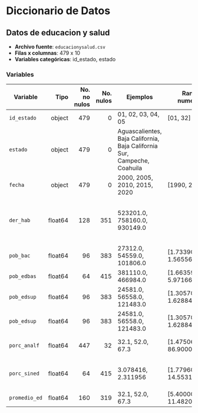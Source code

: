 # Diccionario de Datos

## Datos de educacion y salud

- **Archivo fuente**: `educacionysalud.csv`
- **Filas x columnas**: 479 x 10
- **Variables categóricas**: id_estado, estado

### Variables

| Variable | Tipo | No. no nulos | No. nulos | Ejemplos | Rango numérico | Valores posibles | Descripción (inferida) | Unidades (inferidas) |
|---|---:|---:|---:|---|---|---|---|---|
| `id_estado` | object | 479 | 0 | 01, 02, 03, 04, 05 | [01, 32] |  | Identificador de entidad/estado |  |
| `estado` | object | 479 | 0 | Aguascalientes, Baja California, Baja California Sur, Campeche, Coahuila |  |  | Identificador de entidad/estado |  |
| `fecha` | object | 479 | 0 | 2000, 2005, 2010, 2015, 2020 | [1990, 2020] |  | Año de medición |  |
| `der_hab` | float64 | 128 | 351 | 523201.0, 758160.0, 930149.0 |  |  | Número de derechohabientes registrados en todos los servicios de salud |  |
| `pob_bac` | float64 | 96 | 383 | 27312.0, 54559.0, 101806.0 | [1.733900e+04, 1.565560e+06] |  | Población con estudios de bachillerato|  |
| `pob_edbas` | float64 | 64 | 415 | 381110.0, 466984.0 | [1.663590e+05, 	5.971664e+06] |  | Población con educación básica|  |
| `pob_edsup` | float64 | 96 | 383 | 24581.0, 56558.0, 121483.0 | [1.305700e+04, 	1.628840e+06] |  | Población con estudios superiores|  |
| `pob_edsup` | float64 | 96 | 383 | 24581.0, 56558.0, 121483.0 | [1.305700e+04, 	1.628840e+06] |  | Población con estudios superiores|  |
| `porc_analf` | float64 | 447 | 32 | 32.1, 52.0, 67.3 | [1.475065, 86.900000 ] |  | Porcentaje de la población analfabeta|  |
| `porc_sined` | float64 | 64 | 415 | 3.078416, 2.311956 | [1.779600, 	14.553113] |  | Porcentaje de la población sin ninguna educación |  |
| `promedio_ed` | float64 | 160 | 319 | 32.1, 52.0, 67.3 | [5.400000, 11.482039] |  | Promedio de escolaridad |  |  |  |